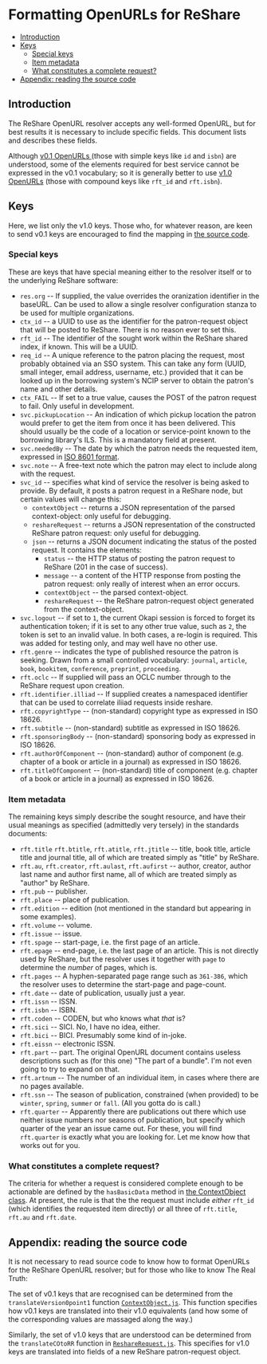 # Formatting OpenURLs for ReShare

<!-- md2toc -l 2 openurls-for-reshare.md -->
* [Introduction](#introduction)
* [Keys](#keys)
    * [Special keys](#special-keys)
    * [Item metadata](#item-metadata)
    * [What constitutes a complete request?](#what-constitutes-a-complete-request)
* [Appendix: reading the source code](#appendix-reading-the-source-code)


## Introduction

The ReShare OpenURL resolver accepts any well-formed OpenURL, but for best results it is necessary to include specific fields. This document lists and describes these fields.

Although [v0.1 OpenURLs ](../standards/openurl-01.pdf) (those with simple keys like `id` and `isbn`) are understood, some of the elements required for best service cannot be expressed in the v0.1 vocabulary; so it is generally better to use [v1.0 OpenURLs](../standards/z39_88_2004_r2010.pdf) (those with compound keys like `rft_id` and `rft.isbn`).


## Keys

Here, we list only the v1.0 keys. Those who, for whatever reason, are keen to send v0.1 keys are encouraged to find the mapping in [the source code](#appendix-reading-the-source-code).


### Special keys

These are keys that have special meaning either to the resolver itself or to the underlying ReShare software:

* `res.org` -- If supplied, the value overrides the oranization identifier in the baseURL. Can be used to allow a single resolver configuration stanza to be used for multiple organizations.
* `ctx_id` -- a UUID to use as the identifier for the patron-request object that will be posted to ReShare. There is no reason ever to set this.
* `rft_id` -- The identifier of the sought work within the ReShare shared index, if known. This will be a UUID.
* `req_id` -- A unique reference to the patron placing the request, most probably obtained via an SSO system. This can take any form (UUID, small integer, email address, username, etc.) provided that it can be looked up in the borrowing system's NCIP server to obtain the patron's name and other details.
* `ctx_FAIL` -- If set to a true value, causes the POST of the patron request to fail. Only useful in development.
* `svc.pickupLocation` -- An indication of which pickup location the patron would prefer to get the item from once it has been delivered. This should usually be the code of a location or service-point known to the borrowing library's ILS. This is a mandatory field at present.
* `svc.neededBy` -- The date by which the patron needs the requested item, expressed in [ISO 8601 format](https://xkcd.com/1179/).
* `svc.note` -- A free-text note which the patron may elect to include along with the request.
* `svc_id` -- specifies what kind of service the resolver is being asked to provide. By default, it posts a patron request in a ReShare node, but certain values will change this:
  * `contextObject` -- returns a JSON representation of the parsed context-object: only useful for debugging.
  * `reshareRequest` -- returns a JSON representation of the constructed ReShare patron request: only useful for debugging.
  * `json` -- returns a JSON document indicating the status of the posted request. It contains the elements:
    * `status` -- the HTTP status of posting the patron request to ReShare (201 in the case of success).
    * `message` -- a content of the HTTP response from posting the patron request: only really of interest when an error occurs.
    * `contextObject` -- the parsed context-object.
    * `reshareRequest` -- the ReShare patron-request object generated from the context-object.
* `svc.logout` -- if set to `1`, the current Okapi session is forced to forget its authentication token; if it is set to any other true value, such as `2`, the token is set to an invalid value. In both cases, a re-login is required. This was added for testing only, and may well have no other use.
* `rft.genre` -- indicates the type of published resource the patron is seeking. Drawn from a small controlled vocabulary: `journal`, `article`, `book`, `bookitem`, `conference`, `preprint`, `proceeding`.
* `rft.oclc` -- If supplied will pass an OCLC number through to the ReShare request upon creation.
* `rft.identifier.illiad` -- If supplied creates a namespaced identifier that can be used to correlate iliiad requests inside reshare.
* `rft.copyrightType` -- (non-standard) copyright type as expressed in ISO 18626.
* `rft.subtitle` -- (non-standard) subtitle as expressed in ISO 18626.
* `rft.sponsoringBody` -- (non-standard) sponsoring body as expressed in ISO 18626.
* `rft.authorOfComponent` -- (non-standard) author of component (e.g. chapter of a book or article in a journal) as expressed in ISO 18626.
* `rft.titleOfComponent` -- (non-standard) title of component (e.g. chapter of a book or article in a journal) as expressed in ISO 18626.


### Item metadata

The remaining keys simply describe the sought resource, and have their usual meanings as specified (admittedly very tersely) in the standards documents:

* `rft.title` `rft.btitle`, `rft.atitle`, `rft.jtitle` -- title, book title, article title and journal title, all of which are treated simply as "title" by ReShare.
* `rft.au`, `rft.creator`, `rft.aulast`, `rft.aufirst` -- author, creator, author last name and author first name, all of which are treated simply as "author" by ReShare.
* `rft.pub` -- publisher.
* `rft.place` -- place of publication.
* `rft.edition` -- edition (not mentioned in the standard but appearing in some examples).
* `rft.volume` -- volume.
* `rft.issue` -- issue.
* `rft.spage` -- start-page, i.e. the first page of an article.
* `rft.epage` -- end-page, i.e. the last page of an article. This is not directly used by ReShare, but the resolver uses it together with `page` to determine the _number_ of pages, which is.
* `rft.pages` -- A hyphen-separated page range such as `361-386`, which the resolver uses to determine the start-page and page-count.
* `rft.date` -- date of publication, usually just a year.
* `rft.issn` -- ISSN.
* `rft.isbn` -- ISBN.
* `rft.coden` -- CODEN, but who knows what _that_ is?
* `rft.sici` -- SICI. No, I have no idea, either.
* `rft.bici` -- BICI. Presumably some kind of in-joke.
* `rft.eissn` -- electronic ISSN.
* `rft.part` -- part. The original OpenURL document contains useless descriptions such as (for this one) "The part of a bundle". I'm not even going to try to expand on that.
* `rft.artnum` -- The number of an individual item, in cases where there are no pages available. 
* `rft.ssn` -- The season of publication, constrained (when provided) to be `winter`, `spring`, `summer` or `fall`. (All you gotta do is call.)
* `rft.quarter` -- Apparently there are publications out there which use neither issue numbers nor seasons of publication, but specify which quarter of the year an issue came out. For these, you will find `rft.quarter` is exactly what you are looking for. Let me know how that works out for you.


### What constitutes a complete request?

The criteria for whether a request is considered complete enough to be actionable are defined by the `hasBasicData` method in [the ContextObject class](../src/ContextObject.js). At present, the rule is that the the request must include _either_ `rft_id` (which identifies the requested item directly) _or_ all three of `rft.title`, `rft.au` and `rft.date`.


## Appendix: reading the source code

It is not necessary to read source code to know how to format OpenURLs for the ReShare OpenURL resolver; but for those who like to know The Real Truth:

The set of v0.1 keys that are recognised can be determined from the `translateVersion0point1` function [`ContextObject.js`](../src/ContextObject.js). This function specifies how v0.1 keys are translated into their v1.0 equivalents (and how some of the corresponding values are massaged along the way.)

Similarly, the set of v1.0 keys that are understood can be determined from the `translateCOtoRR` function in [`ReshareRequest.js`](../src/ReshareRequest.js). This specifies for v1.0 keys are translated into fields of a new ReShare patron-request object.


